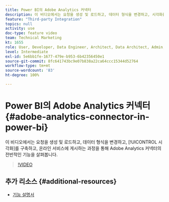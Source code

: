 ```yaml
---
title: Power BI의 Adobe Analytics 커넥터
description: 이 비디오에서는 요청을 생성 및 로드하고, 데이터 형식을 변경하고, 시각화를 구축하고, 온라인 서비스에 게시하여 Adobe Analytics 커넥터를 살펴봅니다.
feature: "Third-party Integration"
topics: null
activity: use
doc-type: feature video
team: Technical Marketing
kt: 1655
role: User, Developer, Data Engineer, Architect, Data Architect, Admin, Leader
level: Intermediate
exl-id: 5e6bb1fe-1677-479e-b953-6b42356450e1
source-git-commit: 8fc641743bc9e07b838a22ca64ccc15344d52764
workflow-type: tm+mt
source-wordcount: '83'
ht-degree: 100%

---
```


# Power BI의 Adobe Analytics 커넥터 {#adobe-analytics-connector-in-power-bi}

이 비디오에서는 요청을 생성 및 로드하고, 데이터 형식을 변경하고, [!UICONTROL 시각화]를 구축하고, 온라인 서비스에 게시하는 과정을 통해 Adobe Analytics 커넥터의 전반적인 기능을 살펴봅니다.

>[!VIDEO](https://video.tv.adobe.com/v/23130/?quality=12&learn=on)

## 추가 리소스 {#additional-resources}

* [기능 설명서](https://docs.microsoft.com/ko-ko/power-bi/desktop-connect-adobe-analytics)

